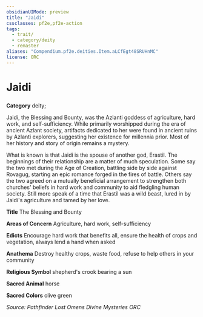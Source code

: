 ```yaml
---
obsidianUIMode: preview
title: "Jaidi"
cssclasses: pf2e,pf2e-action
tags:
  - trait/
  - category/deity
  - remaster
aliases: "Compendium.pf2e.deities.Item.aLCfEgt48SRUHnMC"
license: ORC
---
```

# Jaidi

### 

**Category** deity; 




Jaidi, the Blessing and Bounty, was the Azlanti goddess of agriculture, hard work, and self-sufficiency. While primarily worshipped during the era of ancient Azlant society, artifacts dedicated to her were found in ancient ruins by Azlanti explorers, suggesting her existence for millennia prior. Most of her history and story of origin remains a mystery.

What is known is that Jaidi is the spouse of another god, Erastil. The beginnings of their relationship are a matter of much speculation. Some say the two met during the Age of Creation, battling side by side against Rovagug, starting an epic romance forged in the fires of battle. Others say the two agreed on a mutually beneficial arrangement to strengthen both churches' beliefs in hard work and community to aid fledgling human society. Still more speak of a time that Erastil was a wild beast, lured in by Jaidi's agriculture and tamed by her love.

**Title** The Blessing and Bounty

**Areas of Concern** Agriculture, hard work, self-sufficiency

**Edicts** Encourage hard work that benefits all, ensure the health of crops and vegetation, always lend a hand when asked

**Anathema** Destroy healthy crops, waste food, refuse to help others in your community

**Religious Symbol** shepherd's crook bearing a sun

**Sacred Animal** horse

**Sacred Colors** olive green

*Source: Pathfinder Lost Omens Divine Mysteries*
*ORC*